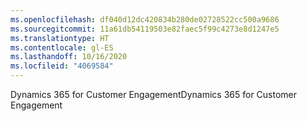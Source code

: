 ```yaml
---
ms.openlocfilehash: df040d12dc420834b280de02728522cc500a9686
ms.sourcegitcommit: 11a61db54119503e82faec5f99c4273e8d1247e5
ms.translationtype: HT
ms.contentlocale: gl-ES
ms.lasthandoff: 10/16/2020
ms.locfileid: "4069584"
---
```

<span data-ttu-id="a24ec-101">Dynamics 365 for Customer Engagement</span><span class="sxs-lookup"><span data-stu-id="a24ec-101">Dynamics 365 for Customer Engagement</span></span>
